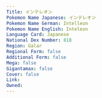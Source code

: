 ```yaml
---
﻿Title: インテレオン
Pokemon Name Japanese: インテレオン
Pokemon Name German: Intelleon
Pokemon Name English: Inteleon
Language Card: Japanese
National Dex Number: 818
Region: Galar
Regional Form: false
Additional Form: false
Mega: false
Gigantamax: false
Cover: false
Link: 
Owned: 
---
```

